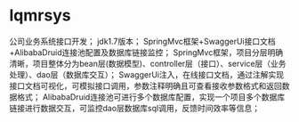 # lqmrsys
公司业务系统接口开发；
jdk1.7版本；
SpringMvc框架+SwaggerUi接口文档+AlibabaDruid连接池配置及数据库链接监控；
SpringMvc框架，项目分层明确清晰，项目整体分为bean层(数据模型)、controller层（接口）、service层（业务处理）、dao层（数据库交互）；
SwaggerUi注入，在线接口文档，通过注解实现接口文档可视化，可模拟接口调用，参数注释明确且可查看接收参数格式和返回数据格式；
AlibabaDruid连接池可进行多个数据库配置，实现一个项目多个数据库链接进行数据交互，可监控dao层数据库sql调用，反馈时间效率等信息；

